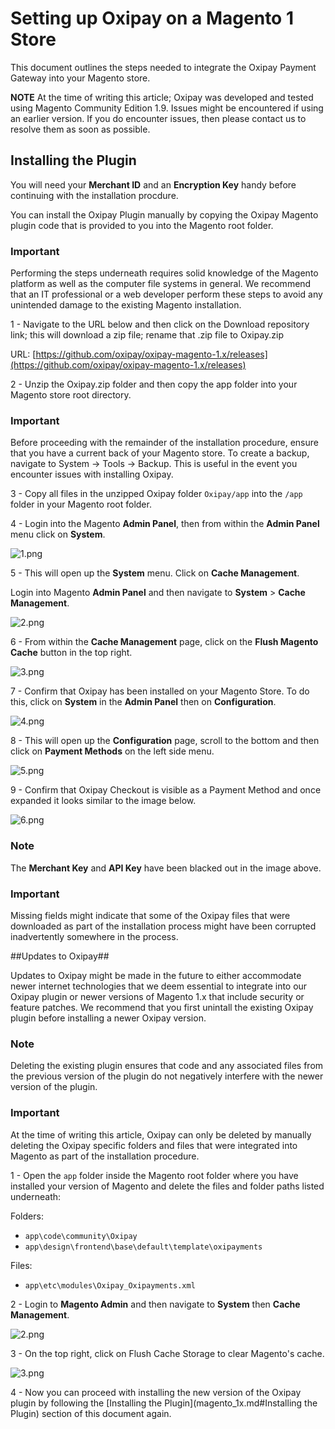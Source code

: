 # Setting up Oxipay on a Magento 1 Store

This document outlines the steps needed to integrate the Oxipay Payment Gateway into your Magento store.

**NOTE** At the time of writing this article; Oxipay was developed and tested using Magento Community Edition 1.9. Issues might be encountered if using an earlier version. If you do encounter issues, then please contact us to resolve them as soon as possible.

## Installing the Plugin

<div class="alert alert-info" role="alert">You will need your <b>Merchant ID</b> and an <b>Encryption Key</b> handy before continuing with the installation procdure.</div>

You can install the Oxipay Plugin manually by copying the Oxipay Magento plugin code that is provided to you into the Magento root folder. 

<div class="panel panel-danger">
  <div class="panel-heading">
    <h3 class="panel-title">Important</h3>
  </div>
  <div class="panel-body">
    Performing the steps underneath requires solid knowledge of the Magento platform as well as the computer file systems in general. We recommend that an IT professional or a web developer perform these steps to avoid any unintended damage to the existing Magento installation.
  </div>
</div>

1 - Navigate to the URL below and then click on the Download repository link; this will download a zip file; rename that .zip file to Oxipay.zip

URL: [https://github.com/oxipay/oxipay-magento-1.x/releases](https://github.com/oxipay/oxipay-magento-1.x/releases)

2 - Unzip the Oxipay.zip folder and then copy the app folder into your Magento store root directory.

<div class="panel panel-danger">
  <div class="panel-heading">
    <h3 class="panel-title">Important</h3>
  </div>
  <div class="panel-body">
    Before proceeding with the remainder of the installation procedure, ensure that you have a current back of your Magento store. To create a backup, navigate to System -> Tools -> Backup. This is useful in the event you encounter issues with installing Oxipay.
  </div>
</div>

3 - Copy all files in the unzipped Oxipay folder <code>Oxipay/app</code> into the <code>/app</code> folder in your Magento root folder.

4 - Login into the Magento **Admin Panel**, then from within the **Admin Panel** menu click on **System**.

![1.png](/img/platforms/magento_1x/1.png)

5 - This will open up the **System** menu. Click on **Cache Management**.

Login into Magento **Admin Panel** and then navigate to **System** > **Cache Management**.

![2.png](/img/platforms/magento_1x/2.png)

6 - From within the **Cache Management** page, click on the **Flush Magento Cache** button in the top right.

![3.png](/img/platforms/magento_1x/3.png)

7 - Confirm that Oxipay has been installed on your Magento Store. To do this, click on **System** in the **Admin Panel** then on **Configuration**.

![4.png](/img/platforms/magento_1x/4.png)

8 - This will open up the **Configuration** page, scroll to the bottom and then click on **Payment Methods** on the left side menu.

![5.png](/img/platforms/magento_1x/5.png)

9 - Confirm that Oxipay Checkout is visible as a Payment Method and once expanded it looks similar to the image below.

![6.png](/img/platforms/magento_1x/6.png)

<div class="panel panel-primary">
  <div class="panel-heading">
    <h3 class="panel-title">Note</h3>
  </div>
  <div class="panel-body">
    The <b>Merchant Key</b> and <b>API Key</b> have been blacked out in the image above.
  </div>
</div>

<div class="panel panel-danger">
  <div class="panel-heading">
    <h3 class="panel-title">Important</h3>
  </div>
  <div class="panel-body">
    Missing fields might indicate that some of the Oxipay files that were downloaded as part of the installation process might have been corrupted inadvertently somewhere in the process.
  </div>
</div>

##Updates to Oxipay##

Updates to Oxipay might be made in the future to either accommodate newer internet technologies that we deem essential to integrate into our Oxipay plugin or newer versions of Magento 1.x that include security or feature patches. We recommend that you first unintall the existing Oxipay plugin before installing a newer Oxipay version.

<div class="panel panel-primary">
  <div class="panel-heading">
    <h3 class="panel-title">Note</h3>
  </div>
  <div class="panel-body">
    Deleting the existing plugin ensures that code and any associated files from the previous version of the plugin do not negatively interfere with the newer version of the plugin.
  </div>
</div>

<div class="panel panel-danger">
  <div class="panel-heading">
    <h3 class="panel-title">Important</h3>
  </div>
  <div class="panel-body">
    At the time of writing this article, Oxipay can only be deleted by manually deleting the Oxipay specific folders and files that were integrated into Magento as part of the installation procedure.
  </div>
</div>

1 - Open the <code>app</code> folder inside the Magento root folder where you have installed your version of Magento and delete the files and folder paths listed underneath:

Folders:

* <code>app\code\community\Oxipay</code>
* <code>app\design\frontend\base\default\template\oxipayments</code>

Files:

* <code>app\etc\modules\Oxipay_Oxipayments.xml</code>

2 - Login to **Magento Admin** and then navigate to **System** then **Cache Management**.

![2.png](/img/platforms/magento_1x/2.png)

3 - On the top right, click on Flush Cache Storage to clear Magento's cache.

![3.png](/img/platforms/magento_1x/3.png)

4 - Now you can proceed with installing the new version of the Oxipay plugin by following the [Installing the Plugin](magento_1x.md#Installing the Plugin) section of this document again.